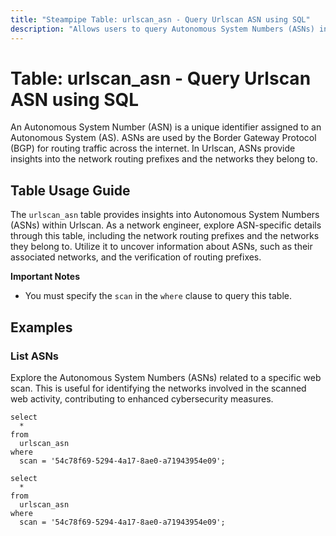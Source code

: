 ```yaml
---
title: "Steampipe Table: urlscan_asn - Query Urlscan ASN using SQL"
description: "Allows users to query Autonomous System Numbers (ASNs) in Urlscan, specifically providing insights into the network routing prefixes and the networks they belong to."
---
```


# Table: urlscan_asn - Query Urlscan ASN using SQL

An Autonomous System Number (ASN) is a unique identifier assigned to an Autonomous System (AS). ASNs are used by the Border Gateway Protocol (BGP) for routing traffic across the internet. In Urlscan, ASNs provide insights into the network routing prefixes and the networks they belong to.

## Table Usage Guide

The `urlscan_asn` table provides insights into Autonomous System Numbers (ASNs) within Urlscan. As a network engineer, explore ASN-specific details through this table, including the network routing prefixes and the networks they belong to. Utilize it to uncover information about ASNs, such as their associated networks, and the verification of routing prefixes.

**Important Notes**
- You must specify the `scan` in the `where` clause to query this table.

## Examples

### List ASNs
Explore the Autonomous System Numbers (ASNs) related to a specific web scan. This is useful for identifying the networks involved in the scanned web activity, contributing to enhanced cybersecurity measures.

```sql+postgres
select
  *
from
  urlscan_asn
where
  scan = '54c78f69-5294-4a17-8ae0-a71943954e09';
```

```sql+sqlite
select
  *
from
  urlscan_asn
where
  scan = '54c78f69-5294-4a17-8ae0-a71943954e09';
```
